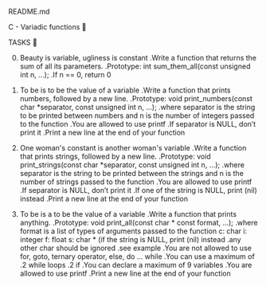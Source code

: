 README.md

 C - Variadic functions 📁

 TASKS 📃

0. Beauty is variable, ugliness is constant
.Write a function that returns the sum of all its parameters.
.Prototype: int sum_them_all(const unsigned int n, ...);
.If n == 0, return 0

1. To be is to be the value of a variable
.Write a function that prints numbers, followed by a new line.
.Prototype: void print_numbers(const char *separator, const unsigned int n, ...);
.where separator is the string to be printed between numbers and n is the number of integers passed to the function
.You are allowed to use printf
.If separator is NULL, don’t print it
.Print a new line at the end of your function

2. One woman's constant is another woman's variable
.Write a function that prints strings, followed by a new line.
.Prototype: void print_strings(const char *separator, const unsigned int n, ...);
.where separator is the string to be printed between the strings and n is the number of strings passed to the function
.You are allowed to use printf
.If separator is NULL, don’t print it
.If one of the string is NULL, print (nil) instead
.Print a new line at the end of your function

3. To be is a to be the value of a variable
.Write a function that prints anything.
.Prototype: void print_all(const char * const format, ...);
.where format is a list of types of arguments passed to the function
c: char
i: integer
f: float
s: char * (if the string is NULL, print (nil) instead
.any other char should be ignored
.see example
.You are not allowed to use for, goto, ternary operator, else, do ... while
.You can use a maximum of
.2 while loops
.2 if
.You can declare a maximum of 9 variables
.You are allowed to use printf
.Print a new line at the end of your function
